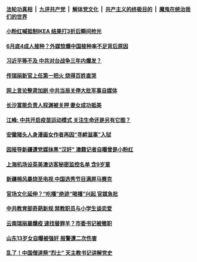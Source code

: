

####  [法轮功真相](../../../../basic/blob/master/README.md?t=04091631) &nbsp;|&nbsp; [九评共产党](../../../../9ping.md/blob/master/README.md?t=04091631) &nbsp;|&nbsp; [解体党文化](../../../../jtdwh.md/blob/master/README.md?t=04091631)  &nbsp;|&nbsp; [共产主义的终极目的](../../../../gczydzjmd.md/blob/master/README.md?t=04091631) &nbsp;|&nbsp; [魔鬼在统治我们的世界](../../../../mgztzwmdsj.md/blob/master/README.md?t=04091631) 

#### [小粉红喊抵制IKEA 结果打3折后瞬间抢光](../pages/soh5/493220.md?t=04091631) 
#### [6月底4成人接种？外媒惊爆中国接种率不足背后原因](../pages/soh5/493199.md?t=04091631) 
#### [习近平等不及 中共对台战争三年内爆发？](../pages/soh5/493121.md?t=04091631) 
#### [传瑞丽新官上任第一把火 烧得百姓直哭](../pages/soh5/493097.md?t=04091631) 
#### [网上言论整肃加剧 中共当局关停大批军事自媒体](../pages/soh5/493067.md?t=04091631) 
#### [长沙富能负责人程渊被关押 妻女成功抵美](../pages/soh5/493058.md?t=04091631) 
#### [江峰: 中共开启疫苗运动模式  关注生命还是另有它图？](../pages/soh5/493043.md?t=04091631) 
#### [安徽猪头人身漫画女作者再因“寻衅滋事”入狱](../pages/soh5/493034.md?t=04091631) 
#### [因报导新疆遭党媒抹黑“汉奸” 澳籍记者自曝曾是小粉红](../pages/soh5/492974.md?t=04091631) 
#### [上海机场设英美澳访客秘密监控名单 含9岁童](../pages/soh5/492947.md?t=04091631) 
#### [新疆棉风暴烧至电视 中国选秀节目满屏马赛克](../pages/soh5/492932.md?t=04091631) 
#### [官场文化延伸？“吃播”绝迹“喝播”兴起 官媒急批](../pages/soh5/492878.md?t=04091631) 
#### [中共教育部奇葩新规 禁教职员与小学生谈恋爱](../pages/soh5/492830.md?t=04091631) 
#### [云南瑞丽屡爆疫 速找替罪羊？市委书记被撤职](../pages/soh5/492836.md?t=04091631) 
#### [山东13岁女自曝被强奸 报警遭二次伤害](../pages/soh5/492797.md?t=04091631) 
#### [乱了！中国僧道祭“烈士” 天主教书记讲解党史](../pages/soh5/492785.md?t=04091631) 
